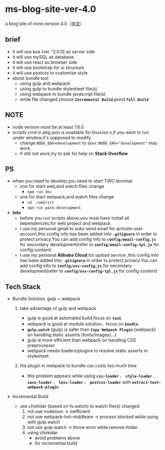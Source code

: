 # ms-blog-site-ver-4.0
a blog site of mine,version 4.0（[中文](https://github.com/MonkingStand/ms-blog-site-ver-4.0/blob/master/README.zh.md)）

## brief
*   it will use koa (ver ^2.0.0) as server side
*   it will use mySQL as database
*   it will use react as browser side
*   it will use bootstrap for ui structure
*   it will use postcss to customize style
*   about bundle tool
    *   using gulp and webpack
    *   using gulp to bundle stylesheet file(s)
    *   using webpack to bundle javascript file(s)
    *   while file changed,choose **`Incremental Build`**,avoid **`Full Build`**

## NOTE
*   node version must be at least 7.6.0
*   scripts cmd in pkg.json is available for linux/os x,if you want to run under window,it's supposed to modify
    *   change `NODE_ENV=development` to `$env:NODE_ENV="development"` may work
    *   if still not work,try to ask for help on **Stack Overflow**

## PS
*   when you need to develop,you need to start TWO terminal
    *   one for start web,and watch files change
        *   `npm run dev`
    *   one for start webpack,and watch files change
        *   `cd ./web/src`
        *   `npm run pack-development`
*   **Info**
    *   before you run scripts above,you must have install all dependencies,for web project and webpack
    *   I use my personal gmail to auto-send email for activate user account,this config info has been added into **`.gitignore`** in order to protect privacy.You can add config info to **`config/email-config.js`** for secondary development(refer to **`config/email-config-tpl.js`** for config content)
    *   I use my personal **Alibaba Cloud** for upload service ,this config info has been added into **`.gitignore`** in order to protect privacy.You can add config info to **`config/oss-config.js`** for secondary development(refer to **`config/oss-config-tpl.js`** for config content)

## Tech Stack
+   Bundle Solution: gulp + webpack
    1.  take advantage of gulp and webpack
        +   gulp is good at automated build,focus on **`task`**
        +   webpack is good at module solution，focus on **`bundle`**
        +   **` gulp.watch `** (gulp) is safer than **` Copy Webpack Plugin `** (webpack) on handling static asserts (fonts/images/...)
        +   gulp is more efficient than webpack on handling CSS preprocessor
        +   webpack needs loaders/plugins to resolve static asserts in stylesheet

    1.  the plugin in webpack to bundle css costs too much time
        +	this problem appears while using **` css-loader `** 、 **` style-loader `** 、 **` sass-loader `** 、 **` less-loader `** 、 **` postcss-loader `** with **` extract-text-webpack-plugin `**

+   Incremental Build
    +   use chokidar (based on fs.watch) to watch file(s) changed
        1.  not use nodemon  -> inefficient
        2.  not use webpack-hot-middleare -> process blocked while using with gulp.watch
        3.  not use gulp.watch  -> throw error while remove folder
        4.  using chokidar
            +   avoid problems above
            +   for incremental build
